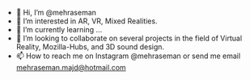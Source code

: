 - 👋 Hi, I’m @mehraseman
- 👀 I’m interested in AR, VR, Mixed Realities.
- 🌱 I’m currently learning ...
- 💞️ I’m looking to collaborate on several projects in the field of Virtual Reality, Mozilla-Hubs, and 3D sound design.
- 📫 How to reach me on Instagram @mehraseman or send me email mehraseman.majd@hotmail.com
<!---
mehraseman/mehraseman is a ✨ special ✨ repository because its `README.md` (this file) appears on your GitHub profile.
You can click the Preview link to take a look at your changes.
--->
